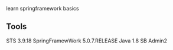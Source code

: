 learn springframework basics

## Tools 
STS 3.9.18
SpringFramewWork 5.0.7.RELEASE
Java 1.8
SB Admin2
